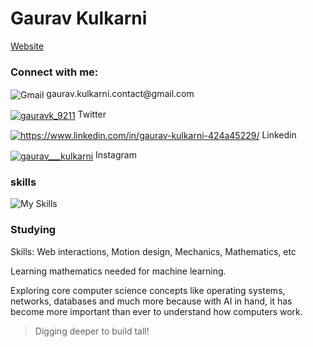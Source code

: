 # Gaurav Kulkarni
<a href="https://gauravkulkarni.in">Website</a>
### Connect with me:
<p align="left">
<img align="center" src="https://skillicons.dev/icons?i=gmail" alt="Gmail" />
 gaurav.kulkarni.contact@gmail.com
</p>
<p align="left">
<a href="https://twitter.com/gauravk_9211" target="blank"><img align="center" src="https://skillicons.dev/icons?i=twitter" alt="gauravk_9211" /></a>
Twitter
</p>
<p align="left">
<a href="https://linkedin.com/in/gaurav-kulkarni-424a45229" target="blank"><img align="center" src="https://skillicons.dev/icons?i=linkedin" alt="https://www.linkedin.com/in/gaurav-kulkarni-424a45229/" /></a>
Linkedin
</p>
<p align="left">
<a href="https://instagram.com/gaurav___kulkarni" target="blank"><img align="center" src="https://skillicons.dev/icons?i=instagram" alt="gaurav___kulkarni" /></a>
Instagram
</p>

### skills
![My Skills](https://skillicons.dev/icons?i=html,css,tailwind,js,ts,py,java,c,nodejs,npm,react,next,express,figma,webflow,github,git,mongodb,mysql,postgresql,firebase,linux,neovim,vim,md,aws,gcp,jenkins,docker,postman,flask,androidstudio,blender,notion)

### Studying
Skills: Web interactions, Motion design, Mechanics, Mathematics, etc  
  
Learning mathematics needed for machine learning.  
  
Exploring core computer science concepts like operating systems, networks, databases and much more because with AI in hand, it has become more important than ever to understand how computers work.  
  
> Digging deeper to build tall!
